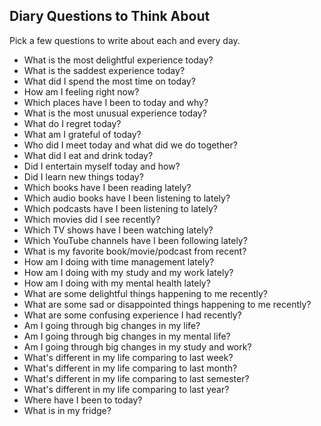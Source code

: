 ## Diary Questions to Think About

Pick a few questions to write about each and every day.

- What is the most delightful experience today?
- What is the saddest experience today?
- What did I spend the most time on today?
- How am I feeling right now?
- Which places have I been to today and why?
- What is the most unusual experience today?
- What do I regret today?
- What am I grateful of today?
- Who did I meet today and what did we do together?
- What did I eat and drink today?
- Did I entertain myself today and how?
- Did I learn new things today?
- Which books have I been reading lately?
- Which audio books have I been listening to lately?
- Which podcasts have I been listening to lately?
- Which movies did I see recently?
- Which TV shows have I been watching lately?
- Which YouTube channels have I been following lately?
- What is my favorite book/movie/podcast from recent?
- How am I doing with time management lately?
- How am I doing with my study and my work lately?
- How am I doing with my mental health lately?
- What are some delightful things happening to me recently?
- What are some sad or disappointed things happening to me recently?
- What are some confusing experience I had recently?
- Am I going through big changes in my life?
- Am I going through big changes in my mental life?
- Am I going through big changes in my study and work?
- What's different in my life comparing to last week?
- What's different in my life comparing to last month?
- What's different in my life comparing to last semester?
- What's different in my life comparing to last year?
- Where have I been to today?
- What is in my fridge?

